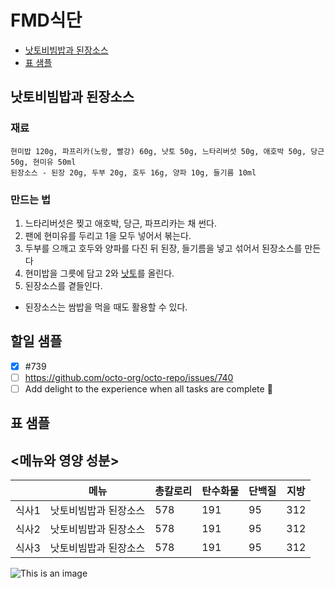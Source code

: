 # FMD식단
* [낫토비빔밥과 된장소스](#낫토비빔밥과-된장소스)
* [표 샘플](#표-샘플)

## 낫토비빔밥과 된장소스

### 재료
```
현미밥 120g, 파프리카(노랑, 빨강) 60g, 낫토 50g, 느타리버섯 50g, 애호박 50g, 당근 50g, 현미유 50ml
된장소스 - 된장 20g, 두부 20g, 호두 16g, 양파 10g, 들기름 10ml
```
### 만드는 법

1. 느타리버섯은 찢고 애호박, 당근, 파프리카는 채 썬다.
2. 팬에 현미유를 두리고 1을 모두 넣어서 볶는다.
3. 두부를 으깨고 호두와 양파를 다진 뒤 된장, 들기름을 넣고 섞어서 된장소스를 만든다
4. 현미밥을 그릇에 담고 2와 [낫토](https://ko.wikipedia.org/wiki/%EB%82%AB%ED%86%A0)를 올린다.
5. 된장소스를 곁들인다.
- 된장소스는 쌈밥을 먹을 때도 활용할 수 있다.

## 할일 샘플
- [x] #739
- [ ] https://github.com/octo-org/octo-repo/issues/740
- [ ] Add delight to the experience when all tasks are complete :tada:

## 표 샘플

## <메뉴와 영양 성분>
| | 메뉴 | 총칼로리 | 탄수화물 | 단백질 | 지방 |
| --- | --- | --- | --- | --- | --- |
| 식사1 | 낫토비빔밥과 된장소스 | 578 | 191 | 95 | 312 |
| 식사2 | 낫토비빔밥과 된장소스 | 578 | 191 | 95 | 312 |
| 식사3 | 낫토비빔밥과 된장소스 | 578 | 191 | 95 | 312 |

![This is an image](https://myoctocat.com/assets/images/base-octocat.svg)
